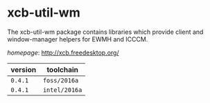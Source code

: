 # xcb-util-wm

The xcb-util-wm package contains libraries which provide client and window-manager helpers  for EWMH and ICCCM.

*homepage*: <http://xcb.freedesktop.org/>

version | toolchain
--------|----------
``0.4.1`` | ``foss/2016a``
``0.4.1`` | ``intel/2016a``
